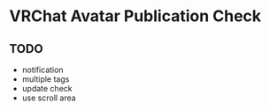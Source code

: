 # VRChat Avatar Publication Check

## TODO

- notification
- multiple tags
- update check
- use scroll area
